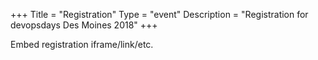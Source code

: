 +++
Title = "Registration"
Type = "event"
Description = "Registration for devopsdays Des Moines 2018"
+++

<div style="width:100%; text-align:left;">

Embed registration iframe/link/etc.
</div></div>
</div>

